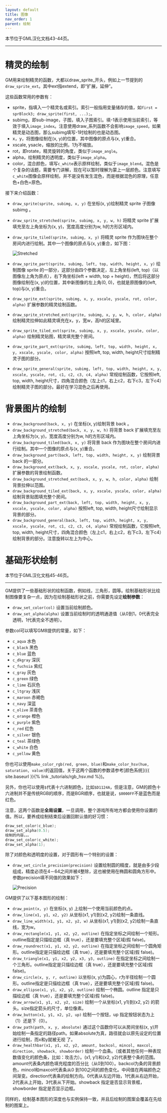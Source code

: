 ```yaml
---
layout: default
title: 图像
nav_order: 1
parent: 绘制
---
```


本节位于GML汉化文档43-44页。

---

# 精灵的绘制

GM用来绘制精灵的函数，大都以draw_sprite_开头，例如上一节提到的`draw_sprite_ext`。其中ext指extend，即“扩展，延伸”。

这些函数常用的参数有：

* sprite，指填入一个精灵名或索引。索引一般指用变量储存的值，如`first = sprBlock3; draw_sprite(first, ...);`。
* subimg，即sub-image，子图，填入子图索引。填-1表示使用当前索引，等效于填入`image_index`。注意使用draw_系列函数不会影响`image_speed`，如果精灵是动态图，那么subimg填写-1时绘制的也是动态图。
* x，y，将图像绘制在(x, y)的位置，其中图像的原点与(x, y)重合。
* xscale, ysacle，缩放的比例，1为不缩放。
* rot，即rotate，精灵旋转的角度，类似于`image_angle`。
* alpha，绘制精灵的透明度，类似于`image_alpha`。
* color，混合颜色，填写`c_white`表示原样绘制，类似于`image_blend`。混色是个复杂的话题，需要专门讲解，现在可以暂时理解为蒙上一层颜色。注意填写`c_white`图像会原样绘制，并不是没有发生混色，而是根据混色的原理，任意色+白色=原色。

接下来介绍函数：

* `draw_sprite(sprite, subimg, x, y)` 在坐标(x, y)绘制精灵 sprite 子图像 subimg 。
* `draw_sprite_stretched(sprite, subimg, x, y, w, h)` 将精灵 sprite 扩展填充至左上角坐标为(x, y)，宽度高度分别为w, h的方形区域内。
* `draw_sprite_tiled(sprite, subimg, x, y)` 将精灵 sprite 作为图块在整个房间内进行绘制。其中一个图像的原点与(x, y)重合，如下图：

    ![Stretched](/assets/images/draw/stretched.png)

* `draw_sprite_part(sprite, subimg, left, top, width, height, x, y)` 绘制图像 sprite 的一部分，这部分由四个参数决定，左上角坐标(left, top)（以图像左上角为原点），右下角坐标(left + width, top + height)，然后将这部分图像绘制在(x, y)的位置，其中新图像的左上角(0, 0)，也就是原图像的(left, top)与(x, y)重合。
* `draw_sprite_ext(sprite, subimg, x, y, xscale, yscale, rot, color, alpha)`  扩展参数的精灵绘制函数。
* `draw_sprite_stretched_ext(sprite, subimg, x, y, w, h, color, alpha)` 绘制精灵拉伸如此精灵填充在x，y，宽w，高h的区域里。
* `draw_sprite_tiled_ext(sprite, subimg, x, y, xscale, yscale, color, alpha)` 绘制精灵贴图，精灵填充整个房间。
* `draw_sprite_part_ext(sprite, subimg, left, top, width, height, x, y, xscale, yscale, color, alpha)` 按照left, top, width, height尺寸绘制精灵子图的部分。
* `draw_sprite_general(sprite, subimg, left, top, width, height, x, y, xscale, yscale, rot, c1, c2, c3, c4, alpha)` 常规绘制函数，它按照left, top, width, height尺寸，四角混合颜色（左上c1，右上c2，右下c3，左下c4）绘制精灵子图的部分。最好在学习混色之后再使用。

# 背景图片的绘制

* `draw_background(back, x, y)` 在坐标(x, y)绘制背景 back 。
* `draw_background_stretched(back, x, y, w, h)` 将背景 back 扩展填充至左上角坐标为(x, y)，宽度高度分别为w, h的方形区域内。
* `draw_background_tiled(back, x, y)` 将背景 back 作为图块在整个房间内进行绘制。其中一个图像的原点与(x, y)重合。
* `draw_background_part(back, left, top, width, height, x, y)` 绘制背景 back 的一部分。
* `draw_background_ext(back, x, y, xscale, yscale, rot, color, alpha)` 扩展参数的背景绘制函数。
* `draw_background_stretched_ext(back, x, y, w, h, color, alpha)` 绘制背景拉伸以范围。
* `draw_background_tiled_ext(back, x, y, xscale, yscale, color, alpha)` 绘制背景贴图填充整个房间。
* `draw_background_part_ext(back, left, top, width, height, x, y, xscale, yscale, color, alpha)` 按照left, top, width, height尺寸绘制显示背景的部分。
* `draw_background_general(back, left, top, width, height, x, y, xscale, yscale, rot, c1, c2, c3, c4, alpha)` 常规绘制函数，它按照left, top, width, height尺寸，四角混合颜色（左上c1，右上c2，右下c3，左下c4）绘制背景的部分。注意旋转以左上为中心。

# 基础形状绘制

本节位于GML汉化文档45-46页。

---

GM提供了一些基础形状的绘制函数，例如线，三角形，圆等。绘制基础形状比绘制图像要复杂一点，因为在绘制基础形状之前，你需要先设定**绘制参数**：

* `draw_set_color(col)` 设置当前绘制颜色。
* `draw_set_alpha(alpha)` 设置当前绘制时的透明通道值（从0到1，0代表完全透明，1代表完全不透明）。

参数col可以填写GM8提供的常量，如下：

* `c_aqua` 水色
* `c_black` 黑色
* `c_blue` 蓝色
* `c_dkgray` 深灰
* `c_fuchsia` 紫红
* `c_gray` 灰色
* `c_green` 绿色
* `c_lime` 石灰色
* `c_ltgray` 浅灰
* `c_maroon` 赤褐色
* `c_navy` 深蓝
* `c_olive` 茶青色
* `c_orange` 橙色
* `c_purple` 紫色
* `c_red` 红色
* `c_silver` 银色
* `c_teal` 茶绿色
* `c_white` 白色
* `c_yellow` 黄色

你也可以使用`make_color_rgb(red, green, blue)`和`make_color_hsv(hue, saturation, value)`的返回值，关于这两个函数的参数请参考[颜色系统]({{ site.baseurl }}{% link _tutorials/rgb_hsv.md %})。

另外，你也可以使用`$`代表十六进制颜色，比如`$D1124A`，但是注意，GM的颜色十六进制并不是传统RGB的顺序，而是BGR顺序，也就是说，`$0000FF`不是蓝色而是红色。

注意，这两个函数是**全局设置**，一旦调用，整个游戏所有地方都会使用你设置的值。所以，要养成绘制结束后设置回默认值的好习惯：

```c
draw_set_color(c_blue);
draw_set_alpha(0.5);
绘制的内容。。。
draw_set_color(c_white);
draw_set_alpha(1);
```

除了对颜色和透明度的设置，对于圆形有一个特别的设置：

* `draw_set_circle_precision(precision)` 设置绘制圆的精度，就是由多少段组成，精度必须在4－64之间并被4整除，这也被使用在椭圆和圆角方形中。参数precision填不同值的效果如下：

    ![Precision](/assets/images/draw/precision.png)

GM提供了以下基本图形的绘制：

* `draw_point(x, y)` 在坐标(x, y) 上绘制一个使用当前颜色的点。
* `draw_line(x1, y1, x2, y2)` 从坐标(x1, y1)到(x2, y2)绘制一条直线。
* `draw_line_width(x1, y1, x2, y2, w)` 从坐标(x1, y1)到(x2, y2)绘制一条直线，宽为w。
* `draw_rectangle(x1, y1, x2, y2, outline)` 在指定坐标之间绘制一个矩形。outline指定是只描绘边框（真 true），还是要填充整个区域(假 false)。
* `draw_roundrect(x1, y1, x2, y2, outline)` 在指定坐标之间绘制一个圆角矩形。outline指定是只描绘边框（真 true），还是要填充整个区域(假 false)。
* `draw_triangle(x1, y1, x2, y2, x3, y3, outline)` 在指定坐标之间绘制一个三角形。outline指定是只描绘边框（真 true），还是要填充整个区域(假 false)。
* `draw_circle(x, y, r, outline)` 以坐标(x, y)为圆心，r为半径绘制一个圆形。outline指定是只描绘边框（真 true），还是要填充整个区域(假 false)。
* `draw_ellipse(x1, y1, x2, y2, outline)` 绘制一个椭圆。outline 指定是只描绘边框（真 true），还是要填充整个区域(假 false)。
* `draw_arrow(x1, y1, x2, y2, size)` 绘制一个从坐标(x1, y1)到(x2, y2) 的箭头。size指定箭头的尺寸，单位像素。
* `draw_button(x1, y1, x2, y2, up)` 绘制一个按钮，up 指定按钮状态为上（1）还是下（0）。
* `draw_path(path, x, y, absolute)` 通过这个函数你可以从房间坐标(x, y)开始绘制一条指定的路径path。如果absolute为真，路径就会以原先设定的位置进行绘制，而x和y就被无视 了。
* `draw_healthbar(x1, y1, x2, y2, amount, backcol, mincol, maxcol, direction, showback, showborder)` 绘制一个血条。（或者其他任何一种表现数值变化的颜色条，比如：攻击力）。(x1, y1)和(x2, y2)代表整个条的范围。amount代表条内颜色填充程度的百分比（从0到100）。backcol为条的背景颜色，mincol和maxcol代表条从0 到100之间的颜色变化。中间值在两端颜色之间渐变。direction代表条的绘制方向。0代表从左边开始，1代表从右边开始，2代表从上开始，3代表从下开始。showback 指定是否显示背景框，showborder 指定是否显示边框。

同样的，绘制基本图形的深度也与实例保持一致，并且后绘制的图案会覆盖在先绘制的图案上。
